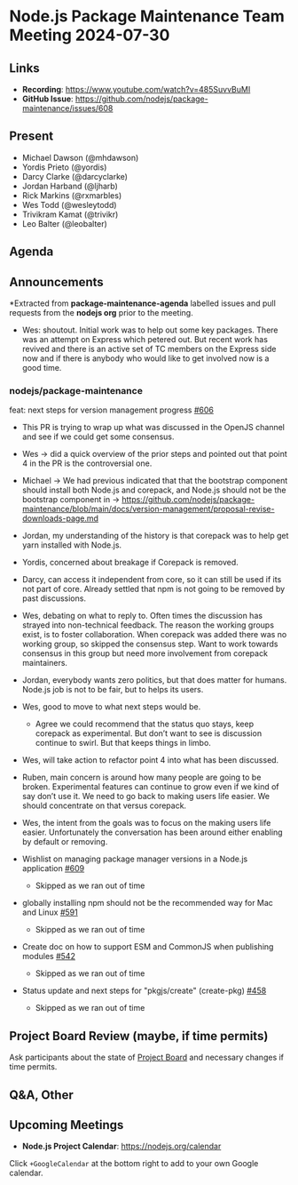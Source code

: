 # Node.js  Package Maintenance Team Meeting 2024-07-30

## Links

* **Recording**:  <https://www.youtube.com/watch?v=485SuvvBuMI>
* **GitHub Issue**: <https://github.com/nodejs/package-maintenance/issues/608>

## Present

* Michael Dawson (@mhdawson)
* Yordis Prieto (@yordis)
* Darcy Clarke (@darcyclarke)
* Jordan Harband (@ljharb)
* Rick Markins (@rxmarbles)
* Wes Todd (@wesleytodd)
* Trivikram Kamat (@trivikr)
* Leo Balter (@leobalter)

## Agenda

## Announcements

*Extracted from **package-maintenance-agenda** labelled issues and pull requests from the **nodejs org** prior to the meeting.

* Wes: shoutout. Initial work was to help out some key packages. There was an attempt on Express which petered out. But recent work has revived and there is an active set of TC members on the Express side now and if there is anybody who would like to get involved now is a good time.

### nodejs/package-maintenance

feat: next steps for version management progress [#606](ttps://github.com/nodejs/package-maintenance/pull/606)

* This PR is trying to wrap up what was discussed in the OpenJS channel and see if we could get some consensus.
* Wes -> did a quick overview of the prior steps and pointed out that point 4 in the PR is the controversial one.
* Michael -> We had previous indicated that that the bootstrap component should install both Node.js and corepack, and Node.js should not be the bootstrap component in -> <https://github.com/nodejs/package-maintenance/blob/main/docs/version-management/proposal-revise-downloads-page.md>
* Jordan, my understanding of the history is that corepack was to help get yarn installed with Node.js.
* Yordis, concerned about breakage if Corepack is removed.
* Darcy, can access it independent from core, so it can still be used if its not part of core.
  Already settled that npm is not going to be removed by past discussions.
* Wes, debating on what to reply to. Often times the discussion has strayed into non-technical  feedback. The reason the working groups exist, is to foster collaboration. When corepack was added there was no working group, so skipped the consensus step. Want to work towards consensus in this group but need more involvement from corepack maintainers.
* Jordan, everybody wants zero politics, but that does matter for humans. Node.js job is not to
  be fair, but to helps its users.
* Wes, good to move to what next steps would be.
  * Agree we could recommend that the status quo stays, keep corepack as experimental. But
    don’t want to see is discussion continue to swirl. But that keeps things in limbo.
* Wes, will take action to refactor point 4 into what has been discussed.
* Ruben, main concern is around how many people are going to be broken. Experimental
  features can continue to grow even if we kind of say don’t use it. We need to go back to
  making users life easier. We should concentrate on that versus corepack.
* Wes, the intent from the goals was to focus on the making users life easier. Unfortunately the
  conversation has been around either enabling by default or removing.

* Wishlist on managing package manager versions in a Node.js application [#609](https://github.com/nodejs/package-maintenance/issues/609)
  * Skipped as we ran out of time

* globally installing npm should not be the recommended way for Mac and Linux [#591](https://github.com/nodejs/package-maintenance/issues/591)
  * Skipped as we ran out of time

* Create doc on how to support ESM and CommonJS when publishing modules [#542](https://github.com/nodejs/package-maintenance/issues/542)
  * Skipped as we ran out of time

* Status update and next steps for "pkgjs/create" (create-pkg) [#458](https://github.com/nodejs/package-maintenance/issues/458)
  * Skipped as we ran out of time

## Project Board Review (maybe, if time permits)

Ask participants about the state of [Project Board](https://github.com/nodejs/package-maintenance/projects/1) and necessary changes if time permits.

## Q&A, Other

## Upcoming Meetings

* **Node.js Project Calendar**: <https://nodejs.org/calendar>

Click `+GoogleCalendar` at the bottom right to add to your own Google calendar.
